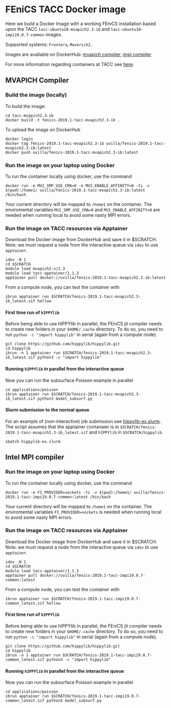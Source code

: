 # FEniCS TACC Docker image

Here we build a Docker Image with a working FEniCS installation based upon the TACC `tacc-ubuntu18-mvapich2.3-ib` and `tacc-ubuntu18-impi19.0.7-common` images.

Supported systems: `Frontera`, `Maverick2`.

Images are available on DockerHub: [mvapich compiler](https://hub.docker.com/r/uvilla/fenics-2019.1-tacc-mvapich2.3-ib), [impi compiler](https://hub.docker.com/r/uvilla/fenics-2019.1-tacc-impi19.0.7-common)

For more information regarding containers at TACC see [here](https://containers-at-tacc.readthedocs.io/en/latest/containers/00.overview.html).

## MVAPICH Compiler

### Build the image (locally)

To build the image:
```
cd tacc-mvapich2.3-ib
docker build -t fenics-2019.1-tacc-mvapich2.3-ib .
```

To upload the image on DockerHub

```
docker login
docker tag fenics-2019.1-tacc-mvapich2.3-ib uvilla/fenics-2019.1-tacc-mvapich2.3-ib:latest
docker push uvilla/fenics-2019.1-tacc-mvapich2.3-ib:latest
```

### Run the image on your laptop using Docker

To run the container locally using docker, use the command
```
docker run -e MV2_SMP_USE_CMA=0 -e MV2_ENABLE_AFFINITY=0 -ti -v $(pwd):/home1/ uvilla/fenics-2019.1-tacc-mvapich2.3-ib:latest /bin/bash 
```
Your current directory will be mapped to `/home1` on the container. The enviromental variables 
`MV2_SMP_USE_CMA=0` and `MV2_ENABLE_AFFINITY=0` are needed when running local to avoid some nasty MPI errors.


### Run the image on TACC resources via Apptainer

Download the Docker image from DockerHub and save it in $SCRATCH. Note: we must request a node from the interactive queue via `idev` to use `apptainer`.
```
idev -N 1
cd $SCRATCH
module load mvapich2-x/2.3
module load tacc-apptainer/1.1.3
apptainer pull docker://uvilla/fenics-2019.1-tacc-mvapich2.3-ib:latest
```

From a compute node, you can test the container with
```
ibrun apptainer run $SCRATCH/fenics-2019.1-tacc-mvapich2.3-ib_latest.sif hellow
```

#### First time run of `hIPPYlib`
Before being able to use hIPPYlib in parallel, the FEniCS jit compiler needs to create new folders in your `$HOME/.cache` directory. To do so, you need to run `python -c "import hippylib"` in serial (again from a compute node).

```
git clone https://github.com/hippylib/hippylib.git
cd hippylib
ibrun -n 1 apptainer run $SCRATCH/fenics-2019.1-tacc-mvapich2.3-ib_latest.sif python3 -c "import hippylib"
```

#### Running `hIPPYlib` in parallel from the interactive queue

Now you can run the subsurface Poisson example in parallel
```
cd applications/poisson
ibrun apptainer run $SCRATCH/fenics-2019.1-tacc-mvapich2.3-ib_latest.sif python3 model_subsurf.py
```

#### Slurm submission to the normal queue

For an example of (non-interactive) job submission see [hippylib-ex.slurm](hippylib-ex.slurm).
The script assumes that the apptainer contanaier is in `$SCRATCH/fenics-2019.1-tacc-mvapich2.3-ib_latest.sif` and `hIPPYlib` in `$SCRATCH/hippylib`.

```
sbatch hippylib-ex.slurm
```

## Intel MPI compiler

### Run the image on your laptop using Docker

To run the container locally using docker, use the command
```
docker run -e FI_PROVIDER=sockets -ti -v $(pwd):/home1/ uvilla/fenics-2019.1-tacc-impi19.0.7-common:latest /bin/bash 
```
Your current directory will be mapped to `/home1` on the container. The enviromental variables
`FI_PROVIDER=sockets` is needed when running local to avoid some nasty MPI errors.

### Run the image on TACC resources via Apptainer

Download the Docker image from DockerHub and save it in $SCRATCH. Note: we must request a node from the interactive queue via `idev` to use `apptainer`.
```
idev -N 1
cd $SCRATCH
module load tacc-apptainer/1.1.3
apptainer pull docker://uvilla/fenics-2019.1-tacc-impi19.0.7-common:latest
```

From a compute node, you can test the container with
```
ibrun apptainer run $SCRATCH/fenics-2019.1-tacc-impi19.0.7-common_latest.sif hellow
```

#### First time run of `hIPPYlib`
Before being able to use hIPPYlib in parallel, the FEniCS jit compiler needs to create new folders in your `$HOME/.cache` directory. To do so, you need to run `python -c "import hippylib"` in serial (again from a compute node).

```
git clone https://github.com/hippylib/hippylib.git
cd hippylib
ibrun -n 1 apptainer run $SCRATCH/fenics-2019.1-tacc-impi19.0.7-common_latest.sif python3 -c "import hippylib"
```

#### Running `hIPPYlib` in parallel from the interactive queue

Now you can run the subsurface Poisson example in parallel
```
cd applications/poisson
ibrun apptainer run $SCRATCH/fenics-2019.1-tacc-impi19.0.7-common_latest.sif python3 model_subsurf.py
```